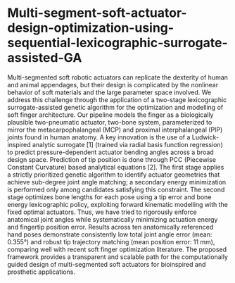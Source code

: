 # Multi-segment-soft-actuator-design-optimization-using-sequential-lexicographic-surrogate-assisted-GA
Multi-segmented soft robotic actuators can replicate the dexterity of human and animal appendages, but their design is complicated by the nonlinear behavior of soft materials and the large parameter space involved. We address this challenge through the application of a two-stage lexicographic surrogate-assisted genetic algorithm for the optimization and modelling of soft finger architecture. Our pipeline models the finger as a biologically plausible two-pneumatic actuator, two-bone system, parameterized to mirror the metacarpophalangeal (MCP) and proximal interphalangeal (PIP) joints found in human anatomy. A key innovation is the use of a Ludwick-inspired analytic surrogate [1] (trained via radial basis function regression) to predict pressure-dependent actuator bending angles across a broad design space. Prediction of tip position is done through PCC (Piecewise Constant Curvature) based analytical equations [2]. The first stage applies a strictly prioritized genetic algorithm to identify actuator geometries that achieve sub-degree joint angle matching; a secondary energy minimization is performed only among candidates satisfying this constraint. The second stage optimizes bone lengths for each pose using a tip error and bone energy lexicographic policy, exploiting forward kinematic modelling with the fixed optimal actuators. Thus, we have tried to rigorously enforce anatomical joint angles while systematically minimizing actuation energy and fingertip position error. Results across ten anatomically referenced hand poses demonstrate consistently low total joint angle error (mean: 0.355°) and robust tip trajectory matching (mean position error: 11 mm), comparing well with recent soft finger optimization literature. The proposed framework provides a transparent and scalable path for the computationally guided design of multi-segmented soft actuators for bioinspired and prosthetic applications.
